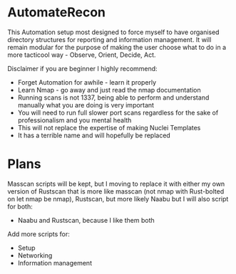 # AutomateRecon

This Automation setup most designed to force myself to have organised directory structures for reporting and information management. It will remain modular for the purpose of making the user choose what to do in a more tacticool way - Observe, Orient, Decide, Act.


Disclaimer if you are beginner I highly recommend:
- Forget Automation for awhile - learn it properly
- Learn Nmap - go away and just read the nmap documentation
- Running scans is not 1337, being able to perform and understand manually what you are doing is very important
- You will need to run full slower port scans regardless for the sake of professionalism and you mental health 
- This will not replace the expertise of making Nuclei Templates
- It has a terrible name and will hopefully be replaced



# Plans

Masscan scripts will be kept, but I moving  to replace it with either my own version of Rustscan that is more like masscan (not nmap with Rust-bolted on let nmap be nmap), Rustscan, but more likely Naabu but I will also script for both:
- Naabu and Rustscan, because I like them both        

Add more scripts for:
- Setup 
- Networking 
- Information management
